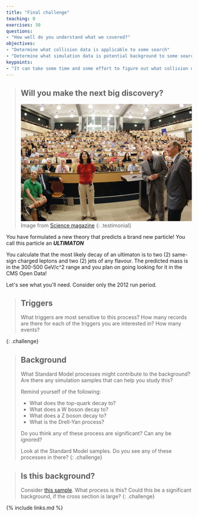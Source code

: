 ```yaml
---
title: "Final challenge"
teaching: 0
exercises: 30
questions:
- "How well do you understand what we covered?"
objectives:
- "Determine what collision data is applicable to some search"
- "Determine what simulation data is potential background to some search"
keypoints:
- "It can take some time and some effort to figure out what collision data and what simulation data is appropriate for your analysis"
---
```


> ## Will you make the next big discovery?
> ![Will you make the next big discovery?](../assets/img/higgs_discovery.jpg)
> Image from [Science magazine](https://science.sciencemag.org/content/337/6091/141)
{: .testimonial}

You have formulated a new theory that predicts a brand new particle! You call this
particle an ***ULTIMATON***

You calculate that the most likely decay of an ultimaton is to two (2) same-sign
charged leptons and two (2) jets of any flavour. The predicted mass is in the 300-500 GeV/c^2 
range and you plan on going looking for it in the CMS Open Data!

Let's see what you'll need. Consider only the 2012 run period.

> ## Triggers
>
> What triggers are most sensitive to this process? How many records are there for each of the triggers
> you are interested in? How many events?
> 
{: .challenge}

> ## Background
> What Standard Model processes might contribute to the background? Are there any simulation samples that
can help you study this? 
> 
> Remind yourself of the following:
> * What does the top-quark decay to? 
> * What does a W boson decay to?
> * What does a Z boson decay to? 
> * What is the Drell-Yan process?
>
> Do you think any of these process are significant? Can any be ignored? 
> 
> Look at the Standard Model samples. Do you see any of these processes in there? 
{: .challenge}

> ## Is this background? 
> Consider [this sample](http://opendata.cern.ch/record/9605). What process is this? Could this 
be a significant background, if the cross section is large?
{: .challenge}


{% include links.md %}
